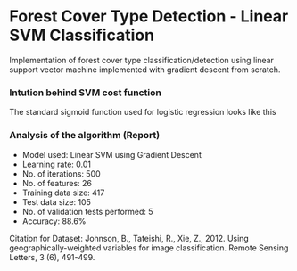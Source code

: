 # Forest Cover Type Detection - Linear SVM Classification
Implementation of forest cover type classification/detection using linear support vector machine implemented with gradient descent from scratch.

### Intution behind SVM cost function

The standard sigmoid function used for logistic regression looks like this

### Analysis of the algorithm (Report)

* Model used:  Linear SVM using Gradient Descent
* Learning rate: 0.01
* No. of iterations: 500
* No. of features: 26
* Training data size: 417
* Test data size: 105
* No. of validation tests performed: 5
* Accuracy: 88.6%

Citation for Dataset: Johnson, B., Tateishi, R., Xie, Z., 2012. Using geographically-weighted variables for image classification. Remote Sensing Letters, 3 (6), 491-499.
